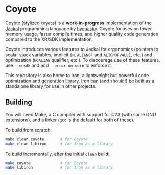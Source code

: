 # Coyote

Coyote (stylized `coyote`) is a **work-in-progress** implementation of the [Jackal](https://github.com/xrarch/newsdk) programming language by [hyenasky](https://github.com/hyenasky).
Coyote focuses on lower memory usage, faster compile times, and higher quality code generation compared to the XR/SDK implementation.

Coyote introduces various features to Jackal for ergonomics (pointers to scalar stack variables, implicit `IN`, `ALIGNOF` and `ALIGNOFVALUE`, etc.) and optimization (`NOALIAS` qualifier, etc.). 
To discourage use of these features, use `--xrsdk` and add `--error-on-warn` to enforce it.

This repository is also home to Iron, a lightweight but powerful code optimization and generation library. Iron can (and should!) be built as a standalone library for use in other projects.

## Building

You will need Make, a C compiler with support for C23 (with some GNU extensions), and a linker (`gcc` is the default for both of these).

To build from scratch:
```sh
make clean coyote       # for Coyote
make clean libiron      # for Iron as a library
```

To build incrementally, after the initial `clean` build:
```sh
make coyote             # for Coyote
make libiron            # for Iron as a library
```
